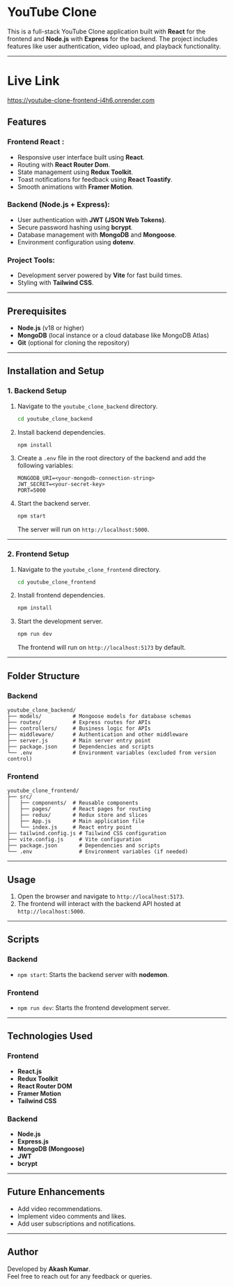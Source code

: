 # YouTube Clone

This is a full-stack YouTube Clone application built with **React** for the frontend and **Node.js** with **Express** for the backend. The project includes features like user authentication, video upload, and playback functionality.

---

# Live Link
https://youtube-clone-frontend-i4h6.onrender.com

## Features

### Frontend React :
- Responsive user interface built using **React**.
- Routing with **React Router Dom**.
- State management using **Redux Toolkit**.
- Toast notifications for feedback using **React Toastify**.
- Smooth animations with **Framer Motion**.

### Backend (Node.js + Express):
- User authentication with **JWT (JSON Web Tokens)**.
- Secure password hashing using **bcrypt**.
- Database management with **MongoDB** and **Mongoose**.
- Environment configuration using **dotenv**.

### Project Tools:
- Development server powered by **Vite** for fast build times.
- Styling with **Tailwind CSS**.

---

## Prerequisites

- **Node.js** (v18 or higher)
- **MongoDB** (local instance or a cloud database like MongoDB Atlas)
- **Git** (optional for cloning the repository)

---

## Installation and Setup

### 1. Backend Setup
1. Navigate to the `youtube_clone_backend` directory.
   ```bash
   cd youtube_clone_backend
   ```

2. Install backend dependencies.
   ```bash
   npm install
   ```

3. Create a `.env` file in the root directory of the backend and add the following variables:
   ```
   MONGODB_URI=<your-mongodb-connection-string>
   JWT_SECRET=<your-secret-key>
   PORT=5000
   ```

4. Start the backend server.
   ```bash
   npm start
   ```

   The server will run on `http://localhost:5000`.

---

### 2. Frontend Setup
1. Navigate to the `youtube_clone_frontend` directory.
   ```bash
   cd youtube_clone_frontend
   ```

2. Install frontend dependencies.
   ```bash
   npm install
   ```

3. Start the development server.
   ```bash
   npm run dev
   ```

   The frontend will run on `http://localhost:5173` by default.

---

## Folder Structure

### Backend
```
youtube_clone_backend/
├── models/          # Mongoose models for database schemas
├── routes/          # Express routes for APIs
├── controllers/     # Business logic for APIs
├── middleware/      # Authentication and other middleware
├── server.js        # Main server entry point
├── package.json     # Dependencies and scripts
└── .env             # Environment variables (excluded from version control)
```

### Frontend
```
youtube_clone_frontend/
├── src/
│   ├── components/  # Reusable components
│   ├── pages/       # React pages for routing
│   ├── redux/       # Redux store and slices
│   ├── App.js       # Main application file
│   └── index.js     # React entry point
├── tailwind.config.js # Tailwind CSS configuration
├── vite.config.js     # Vite configuration
├── package.json       # Dependencies and scripts
└── .env               # Environment variables (if needed)
```

---

## Usage

1. Open the browser and navigate to `http://localhost:5173`.
2. The frontend will interact with the backend API hosted at `http://localhost:5000`.

---

## Scripts

### Backend
- `npm start`: Starts the backend server with **nodemon**.

### Frontend
- `npm run dev`: Starts the frontend development server.

---

## Technologies Used

### Frontend
- **React.js**
- **Redux Toolkit**
- **React Router DOM**
- **Framer Motion**
- **Tailwind CSS**

### Backend
- **Node.js**
- **Express.js**
- **MongoDB (Mongoose)**
- **JWT**
- **bcrypt**

---

## Future Enhancements
- Add video recommendations.
- Implement video comments and likes.
- Add user subscriptions and notifications.

---

## Author
Developed by **Akash Kumar**.  
Feel free to reach out for any feedback or queries.

